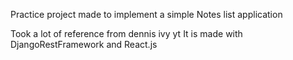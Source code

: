 Practice project made to implement a simple Notes list application 

Took a lot of reference from dennis ivy yt
It is made with DjangoRestFramework and React.js  
